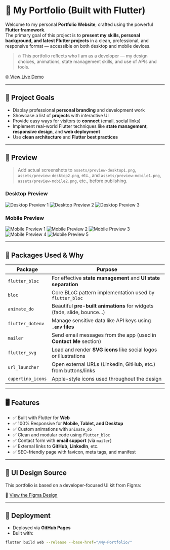 # 🚀 My Portfolio (Built with Flutter)

Welcome to my personal **Portfolio Website**, crafted using the powerful **Flutter framework**.  
The primary goal of this project is to **present my skills, personal background, and latest Flutter projects** in a clean, professional, and responsive format — accessible on both desktop and mobile devices.

> 🔥 This portfolio reflects who I am as a developer — my design choices, animations, state management skills, and use of APIs and tools.

[🌐 View Live Demo](https://mahmoud-adel-ali.github.io/My-Portfolio/)

---

## 🎯 Project Goals

- Display professional **personal branding** and development work
- Showcase a list of **projects** with interactive UI
- Provide easy ways for visitors to **connect** (email, social links)
- Implement real-world Flutter techniques like **state management**, **responsive design**, and **web deployment**
- Use **clean architecture** and **Flutter best practices**

---

## 📸 Preview

> Add actual screenshots to `assets/preview-desktop1.png`, `assets/preview-desktop2.png`, etc., and `assets/preview-mobile1.png`, `assets/preview-mobile2.png`, etc., before publishing.

### Desktop Preview

![Desktop Preview 1](assets/overview/desktop1.png)
![Desktop Preview 2](assets/overview/desktop2.png)
![Desktop Preview 3](assets/overview/desktop3.png)

### Mobile Preview

![Mobile Preview 1](assets/overview/mobile1.jpg)
![Mobile Preview 2](assets/overview/mobile2.jpg)
![Mobile Preview 3](assets/overview/mobile3.jpg)
![Mobile Preview 4](assets/overview/mobile4.jpg)
![Mobile Preview 5](assets/overview/mobile5.jpg)

---

## 🧰 Packages Used & Why

| Package            | Purpose                                                                 |
|--------------------|-------------------------------------------------------------------------|
| `flutter_bloc`     | For effective **state management** and **UI state separation**          |
| `bloc`             | Core BLoC pattern implementation used by `flutter_bloc`                 |
| `animate_do`       | Beautiful **pre-built animations** for widgets (fade, slide, bounce...) |
| `flutter_dotenv`   | Manage sensitive data like API keys using **`.env` files**              |
| `mailer`           | Send email messages from the app (used in **Contact Me** section)       |
| `flutter_svg`      | Load and render **SVG icons** like social logos or illustrations        |
| `url_launcher`     | Open external URLs (LinkedIn, GitHub, etc.) from buttons/links          |
| `cupertino_icons`  | Apple-style icons used throughout the design                            |

---

## 🖥️ Features

- ✅ Built with Flutter for **Web**
- ✅ 100% Responsive for **Mobile, Tablet, and Desktop**
- ✅ Custom animations with `animate_do`
- ✅ Clean and modular code using `flutter_bloc`
- ✅ Contact form with **email support** (via `mailer`)
- ✅ External links to **GitHub**, **LinkedIn**, etc.
- ✅ SEO-friendly page with favicon, meta tags, and manifest

---

## 🎨 UI Design Source

This portfolio is based on a developer-focused UI kit from Figma:

🔗 [View the Figma Design](https://www.figma.com/design/nr1tqLyTv12dw3XQns6wDr/Portfolio-for-Developers--Community-?node-id=0-1&t=xjQHgFdZg8JS3BlJ-1)

---

## 🚀 Deployment

- Deployed via **GitHub Pages**
- Built with:

```bash
flutter build web --release --base-href="/My-Portfolio/"
